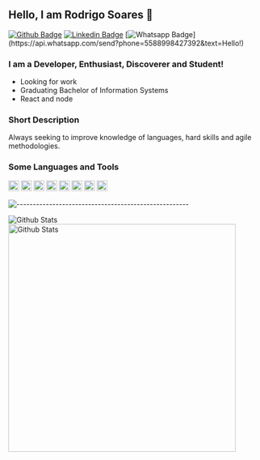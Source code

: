 
   
## Hello, I am Rodrigo Soares 👋
[![Github Badge](https://img.shields.io/badge/-Github-000?style=flat-square&logo=Github&logoColor=white&link=https://github.com/RodrigoCSoares-fs)](https://github.com/RodrigoCSoares-fs)
[![Linkedin Badge](https://img.shields.io/badge/-LinkedIn-blue?style=flat-square&logo=Linkedin&logoColor=white&link=https://www.linkedin.com/in/rodrigo-soares-6b8535119/)](https://www.linkedin.com/in/rodrigo-soares-6b8535119/)
[![Whatsapp Badge](https://img.shields.io/badge/-Whatsapp-4CA143?style=flat-square&labelColor=4CA143&logo=whatsapp&logoColor=white&link=https://api.whatsapp.com/send?phone=5588998427392&text=Hello!)](https://api.whatsapp.com/send?phone=5588998427392&text=Hello!)


### I am a Developer, Enthusiast, Discoverer and Student!
- Looking for work
- Graduating Bachelor of Information Systems
- React and node


### Short Description
Always seeking to improve knowledge of languages, hard skills and agile methodologies.

### Some Languages and Tools

<a href="https://www.typescriptlang.org/" title="Typescript"><img src="https://github.com/get-icon/geticon/raw/master/icons/typescript-icon.svg" alt="Typescript" width="21px" height="21px"></a>
<a href="https://developer.mozilla.org/en-US/docs/Web/JavaScript" title="JavaScript"><img src="https://github.com/get-icon/geticon/raw/master/icons/javascript.svg" alt="JavaScript" width="21px" height="21px"></a>
<a href="https://reactjs.org/" title="React"><img src="https://github.com/get-icon/geticon/raw/master/icons/react.svg" alt="React" width="21px" height="21px"></a>
<a href="https://www.w3.org/TR/CSS/" title="CSS3"><img src="https://github.com/get-icon/geticon/raw/master/icons/css-3.svg" alt="CSS3" width="21px" height="21px"></a>
<a href="https://www.w3.org/TR/html5/" title="HTML5"><img src="https://github.com/get-icon/geticon/raw/master/icons/html-5.svg" alt="HTML5" width="21px" height="21px"></a>
<a href="https://nodejs.org/" title="Node.js"><img src="https://github.com/get-icon/geticon/raw/master/icons/nodejs-icon.svg" alt="Node.js" width="21px" height="21px"></a>
<a href="https://yarnpkg.com/" title="Yarn"><img src="https://github.com/get-icon/geticon/raw/master/icons/yarn.svg" alt="Yarn" width="21px" height="21px"></a>
<a href="https://code.visualstudio.com/" title="Visual Studio Code"><img src="https://github.com/get-icon/geticon/raw/master/icons/visual-studio-code.svg" alt="Visual Studio Code" width="21px" height="21px"></a>


![-----------------------------------------------------](https://raw.githubusercontent.com/andreasbm/readme/master/assets/lines/rainbow.png)

<img align="left" alt="Github Stats" src="https://github-readme-stats.vercel.app/api/top-langs/?username=RodrigoCSoares-fs&layout=compact" />
<img align="left" width="450px" alt="Github Stats" src="https://github-readme-stats.vercel.app/api?username=RodrigoCSoares-fs&show_icons=true&hide_border=true&include_all_commits=true&count_private=true&hide=issues,contribs&line_height=36" />
